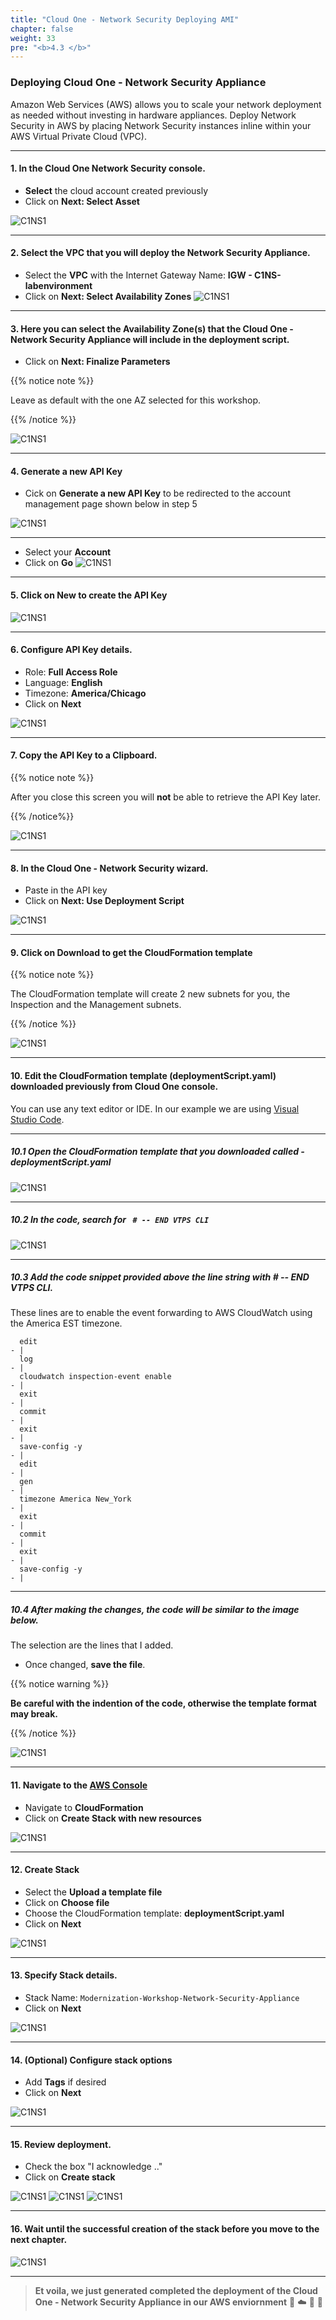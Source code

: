 ```yaml
---
title: "Cloud One - Network Security Deploying AMI"
chapter: false
weight: 33
pre: "<b>4.3 </b>"
---
```


### Deploying Cloud One - Network Security Appliance 

Amazon Web Services (AWS) allows you to scale your network deployment as needed without investing in hardware appliances. Deploy Network Security in AWS by placing Network Security instances inline within your AWS Virtual Private Cloud (VPC).

---

#### 1. In the Cloud One Network Security console.
- **Select** the cloud account created previously
- Click on **Next: Select Asset**

![C1NS1](/images/deploy_protec_1.png) 

---

#### 2. Select the VPC that you will deploy the Network Security Appliance.

- Select the **VPC** with the Internet Gateway Name: **IGW - C1NS-labenvironment**
- Click on **Next: Select Availability Zones**
![C1NS1](/images/deploy_protec_2.png) 

---

#### 3. Here you can select the Availability Zone(s) that the Cloud One - Network Security Appliance will include in the deployment script. 
- Click on **Next: Finalize Parameters** 

{{% notice note %}}
<p style='text-align: left;'>
Leave as default with the one AZ selected for this workshop.
</p>
{{% /notice %}}

![C1NS1](/images/deploy_protec_3.png) 

---

#### 4. **Generate a new API Key**
- Cick on **Generate a new API Key** to be redirected to the account management page shown below in step 5 

![C1NS1](/images/deploy_protec_ssh.png) 

---

- Select your **Account**
- Click on **Go**
![C1NS1](/images/deploy_protec_4.png) 

---

#### 5. Click on **New** to create the API Key

![C1NS1](/images/deploy_protec_5.png) 

---

#### 6. Configure API Key details.
- Role: **Full Access Role** 
- Language: **English**
- Timezone: **America/Chicago**
- Click on **Next**

![C1NS1](/images/deploy_protec_6.png)

---

#### 7. Copy the API Key to a Clipboard. 
{{% notice note %}}
<p style='text-align: left;'>
After you close this screen you will <b>not</b> be able to retrieve the API Key later.
</p>
{{% /notice%}}

![C1NS1](/images/deploy_protec_7.png) 

---

#### 8. In the Cloud One - Network Security wizard.
- Paste in the API key
- Click on **Next: Use Deployment Script**

![C1NS1](/images/deploy_protec_ssh.png)

---

#### 9. Click on **Download** to get the CloudFormation template

{{% notice note %}}
<p style='text-align: left;'>
The CloudFormation template will create 2 new subnets for you, the Inspection and the Management subnets.
</p>
{{% /notice %}}

![C1NS1](/images/deploy_protec_9.png) 

---

#### 10. Edit the CloudFormation template (deploymentScript.yaml) downloaded previously from Cloud One console. 

You can use any text editor or IDE. In our example we are using [Visual Studio Code](https://code.visualstudio.com/download).

---

##### 10.1 Open the CloudFormation template that you downloaded called - **deploymentScript.yaml**

![C1NS1](/images/deploy_protec_10.png) 

---

##### 10.2 In the code, search for <code> # -- END VTPS CLI</code>

![C1NS1](/images/deploy_protec_11.png) 

---

##### 10.3 Add the code snippet provided **above** the line string  with **# -- END VTPS CLI**. 

These lines are to enable the event forwarding to AWS CloudWatch using the America EST timezone.

```
  edit
- |
  log
- |
  cloudwatch inspection-event enable
- |
  exit
- |
  commit
- |
  exit
- |
  save-config -y
- |
  edit
- |
  gen
- |
  timezone America New_York
- |
  exit
- |
  commit
- |
  exit
- |
  save-config -y
- |
```

---


##### 10.4  After making the changes, the code will be similar to the image below. 
The selection are the lines that I added. 

- Once changed, **save the file**.

{{% notice warning %}}
<p style='text-align: left;'>
<b>Be careful with the indention of the code, otherwise the template format may break.</b>
</p>
{{% /notice %}}

![C1NS1](/images/deploy_protec_12.png) 

---

#### 11. Navigate to the [AWS Console](https://aws.amazon.com/)
- Navigate to **CloudFormation**
- Click on **Create Stack with new resources**

![C1NS1](/images/deploy_protec_13.png) 

---

#### 12.  Create Stack
- Select the **Upload a template file** 
- Click on **Choose file** 
- Choose the CloudFormation template: **deploymentScript.yaml**
- Click on **Next**

![C1NS1](/images/deploy_protec_14.png) 

---

#### 13.  Specify Stack details.
- Stack Name: <code>Modernization-Workshop-Network-Security-Appliance</code>
- Click on **Next**

![C1NS1](/images/deploy_protec_15.png) 

---
#### 14. (Optional) Configure stack options
- Add **Tags** if desired 
- Click on **Next**

![C1NS1](/images/deploy_protec_16.png) 

---
#### 15. Review deployment. 
- Check the box "I acknowledge .."
- Click on **Create stack**

![C1NS1](/images/deploy_protec_17.png)
![C1NS1](/images/deploy_protec_18.png)
![C1NS1](/images/deploy_protec_19.png)

---

#### 16. Wait until the successful creation of the stack before you move to the next chapter.

![C1NS1](/images/deploy_protec_20.png) 

---
> **Et voila, we just generated completed the deployment of the Cloud One - Network Security Appliance in our AWS enviornment** 🤩 :cloud: 🤖 :rocket: